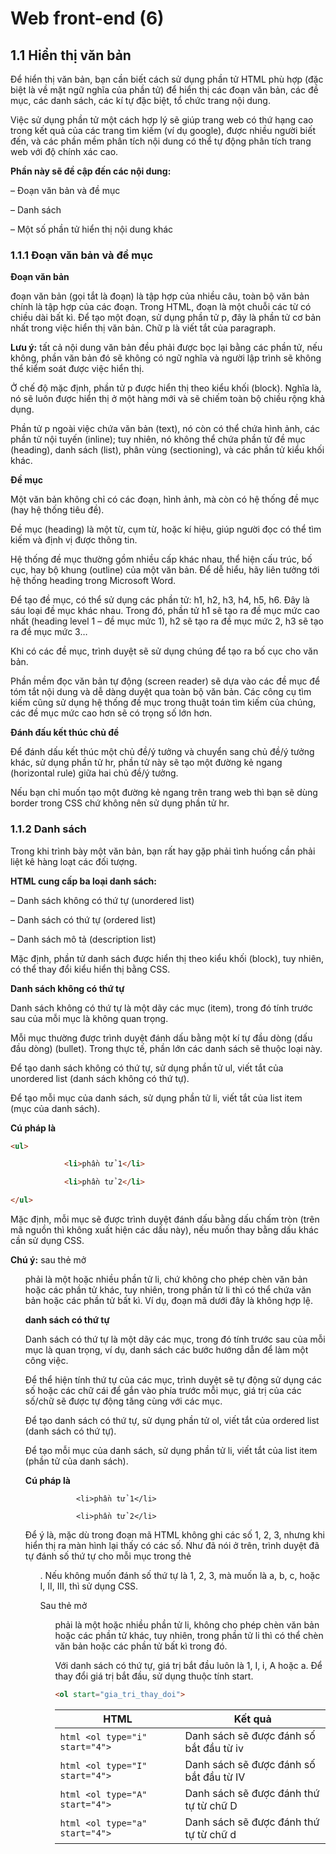 # Web front-end (6)

## 1.1 Hiển thị văn bản

Để hiển thị văn bản, bạn cần biết cách sử dụng phần tử HTML phù hợp (đặc biệt là về mặt ngữ nghĩa của phần tử) 
để hiển thị các đoạn văn bản, các đề mục, các danh sách, các kí tự đặc biệt, tổ chức trang nội dung.

Việc sử dụng phần tử một cách hợp lý sẽ giúp trang web có thứ hạng cao trong kết quả của các trang tìm kiếm (ví dụ google),
được nhiều người biết đến, và các phần mềm phân tích nội dung có thể tự động phân tích trang web với độ chính xác cao.

**Phần này sẽ đề cập đến các nội dung:**

– Đoạn văn bản và đề mục

– Danh sách

– Một số phần tử hiển thị nội dung khác

### 1.1.1 Đoạn văn bản và đề mục

**Đoạn văn bản**

đoạn văn bản (gọi tắt là đoạn) là tập hợp của nhiều câu, toàn bộ văn bản chính là tập hợp của các đoạn. Trong HTML,
đoạn là một chuỗi các từ có chiều dài bất kì. Để tạo một đoạn, sử dụng phần tử p, đây là phần tử cơ bản nhất
trong việc hiển thị văn bản. Chữ p là viết tắt của paragraph.

**Lưu ý:** tất cả nội dung văn bản đều phải được bọc lại bằng các phần tử, nếu không, phần văn bản đó sẽ không có ngữ nghĩa và 
người lập trình sẽ không thể kiểm soát được việc hiển thị.

Ở chế độ mặc định, phần tử p được hiển thị theo kiểu khối (block). Nghĩa là, nó sẽ luôn được hiển thị ở một hàng mới và sẽ 
chiếm toàn bộ chiều rộng khả dụng.

Phần tử p ngoài việc chứa văn bản (text), nó còn có thể chứa hình ảnh, các phần tử nội tuyến (inline); tuy nhiên,
nó không thể chứa phần tử đề mục (heading), danh sách (list), phân vùng (sectioning), và các phần tử kiểu khối khác.

**Đề mục**

Một văn bản không chỉ có các đoạn, hình ảnh, mà còn có hệ thống đề mục (hay hệ thống tiêu đề).

Đề mục (heading) là một từ, cụm từ, hoặc kí hiệu, giúp người đọc có thể tìm kiếm và định vị được thông tin.

Hệ thống đề mục thường gồm nhiều cấp khác nhau, thể hiện cấu trúc, bố cục, hay bộ khung (outline) của một văn bản. 
Để dễ hiểu, hãy liên tưởng tới hệ thống heading trong Microsoft Word.

Để tạo đề mục, có thể sử dụng các phần tử: h1, h2, h3, h4, h5, h6. Đây là sáu loại đề mục khác nhau. 
Trong đó, phần tử h1 sẽ tạo ra đề mục mức cao nhất (heading level 1 – đề mục mức 1), h2 sẽ tạo ra đề mục mức 2, h3 
sẽ tạo ra đề mục mức 3…

Khi có các đề mục, trình duyệt sẽ sử dụng chúng để tạo ra bố cục cho văn bản.

Phần mềm đọc văn bản tự động (screen reader) sẽ dựa vào các đề mục để tóm tắt nội dung và dễ dàng duyệt qua toàn bộ văn bản.
Các công cụ tìm kiếm cũng sử dụng hệ thống đề mục trong thuật toán tìm kiếm của chúng, các đề mục mức cao hơn sẽ có trọng số lớn hơn.

**Đánh đấu kết thúc chủ đề**

Để đánh dấu kết thúc một chủ đề/ý tưởng và chuyển sang chủ đề/ý tưởng khác, sử dụng phần tử hr, phần tử này sẽ tạo một đường 
kẻ ngang (horizontal rule) giữa hai chủ đề/ý tưởng.

Nếu bạn chỉ muốn tạo một đường kẻ ngang trên trang web thì bạn sẽ dùng border trong CSS chứ không nên sử dụng phần tử hr.

### 1.1.2 Danh sách

Trong khi trình bày một văn bản, bạn rất hay gặp phải tình huống cần phải liệt kê hàng loạt các đối tượng.

**HTML cung cấp ba loại danh sách:**

– Danh sách không có thứ tự (unordered list)

– Danh sách có thứ tự (ordered list)

– Danh sách mô tả (description list)

Mặc định, phần tử danh sách được hiển thị theo kiểu khối (block), tuy nhiên, có thể thay đổi kiểu hiển thị bằng CSS.

**Danh sách không có thứ tự**

Danh sách không có thứ tự là một dãy các mục (item), trong đó tính trước sau của mỗi mục là không quan trọng.

Mỗi mục thường được trình duyệt đánh dấu bằng một kí tự đầu dòng (dấu đầu dòng) (bullet). Trong thực tế, phần lớn các danh sách sẽ thuộc loại này.

Để tạo danh sách không có thứ tự, sử dụng phần tử ul, viết tắt của unordered list (danh sách không có thứ tự).

Để tạo mỗi mục của danh sách, sử dụng phần tử li, viết tắt của list item (mục của danh sách).

**Cú pháp là**
```html
<ul>

            <li>phần tử 1</li>

            <li>phần tử 2</li>

</ul>
```

Mặc định, mỗi mục sẽ được trình duyệt đánh dấu bằng dấu chấm tròn (trên mã nguồn thì không xuất hiện các dấu này), 
nếu muốn thay bằng dấu khác cần sử dụng CSS.

**Chú ý:** sau thẻ mở <ul> phải là một hoặc nhiều phần tử li, chứ không cho phép chèn văn bản hoặc các phần tử khác, 
tuy nhiên, trong phần tử li thì có thể chứa văn bản hoặc các phần tử bất kì. Ví dụ, đoạn mã dưới đây là không hợp lệ.

**danh sách có thứ tự**

Danh sách có thứ tự là một dãy các mục, trong đó tính trước sau của mỗi mục là quan trọng, 
ví dụ, danh sách các bước hướng dẫn để làm một công việc.

 Để thể hiện tính thứ tự của các mục, trình duyệt sẽ tự động sử dụng các số hoặc các chữ cái để gắn vào phía trước mỗi mục,
 giá trị của các số/chữ sẽ được tự động tăng cùng với các mục.

Để tạo danh sách có thứ tự, sử dụng phần tử ol, viết tắt của ordered list (danh sách có thứ tự).

Để tạo mỗi mục của danh sách, sử dụng phần tử li, viết tắt của list item (phần tử của danh sách).

**Cú pháp là**

<ol>

            <li>phần tử 1</li>

            <li>phần tử 2</li>

</ol>

Để ý là, mặc dù trong đoạn mã HTML không ghi các số 1, 2, 3, nhưng khi hiển thị ra màn hình lại thấy có các số. 
Như đã nói ở trên, trình duyệt đã tự đánh số thứ tự cho mỗi mục trong thẻ <ol>. Nếu không muốn đánh số thứ tự là 1, 2, 3,
mà muốn là a, b, c, hoặc I, II, III, thì sử dụng CSS.

Sau thẻ mở <ol> phải là một hoặc nhiều phần tử li, không cho phép chèn văn bản hoặc các phần tử khác, tuy nhiên,
trong phần tử li thì có thể chèn văn bản hoặc các phần tử bất kì trong đó.

Với danh sách có thứ tự, giá trị bắt đầu luôn là 1, I, i, A hoặc a. Để thay đổi giá trị bắt đầu, sử dụng thuộc tính start.

```html
<ol start="gia_tri_thay_doi">
```

| HTML   | Kết quả |
| -------- | ------- |
| ```html <ol type="i" start="4"> ```| Danh sách sẽ được đánh số bắt đầu từ iv   |
| ```html <ol type="I" start="4"> ```| Danh sách sẽ được đánh số bắt đầu từ IV   |
| ```html <ol type="A" start="4"> ```| Danh sách sẽ được đánh thứ tự từ chữ D    |
| ```html <ol type="a" start="4"> ```| Danh sách sẽ được đánh thứ tự từ chữ d    |

